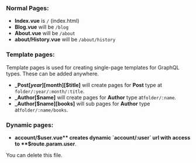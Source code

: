 ### Normal Pages:
- **Index.vue** is `/` (index.html)
- **Blog.vue** will be `/blog`
- **About.vue** will be `/about`
- **about/History.vue** will be `/about/history`

### Template pages:
Template pages is used for creating single-page templates for GraphQL types. These can be added anywhere.

- **_Post[$year][$month][$title]** will create pages for **Post** type at `folder/:year/:month/:title`.
- **_Author[$name]** will create pages for **Author** type  at`folder/:name`.
- **_Author[$name][books]** will sub pages for **Author** type at`folder/:name/books`.


### Dynamic pages:
- **account/$user.vue** creates dynamic `account/:user` url with access to **$route.param.user**.

You can delete this file.
